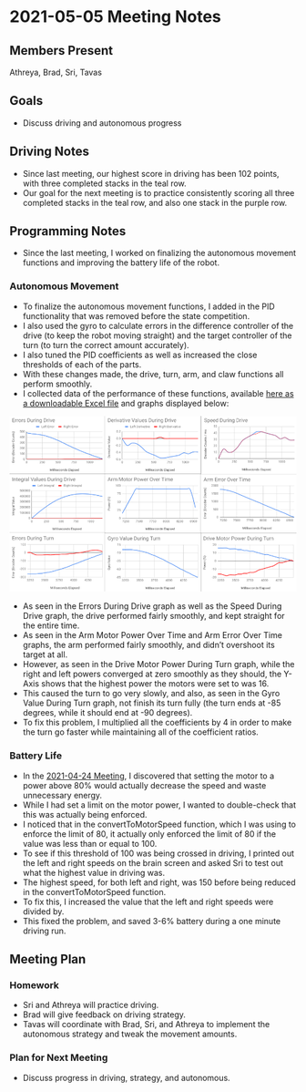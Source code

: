 # 2021-05-05 Meeting Notes

## Members Present
Athreya, Brad, Sri, Tavas

## Goals
- Discuss driving and autonomous progress

## Driving Notes 

- Since last meeting, our highest score in driving has been 102 points, with three completed stacks in the teal row.
- Our goal for the next meeting is to practice consistently scoring all three completed stacks in the teal row, and also one stack in the purple row.

## Programming Notes

- Since the last meeting, I worked on finalizing the autonomous movement functions and improving the battery life of the robot.

### Autonomous Movement 

- To finalize the autonomous movement functions, I added in the PID functionality that was removed before the state competition.
- I also used the gyro to calculate errors in the difference controller of the drive (to keep the robot moving straight) and the target controller of the turn (to turn the correct amount accurately).
- I also tuned the PID coefficients as well as increased the close thresholds of each of the parts.
- With these changes made, the drive, turn, arm, and claw functions all perform smoothly.
- I collected data of the performance of these functions, available [here as a downloadable Excel file](../data/2021-05-05-pid.xlsx) and graphs displayed below:

![2021-05-05-pid.png](../data/2021-05-05-pid.png)

- As seen in the Errors During Drive graph as well as the Speed During Drive graph, the drive performed fairly smoothly, and kept straight for the entire time.
- As seen in the Arm Motor Power Over Time and Arm Error Over Time graphs, the arm performed fairly smoothly, and didn’t overshoot its target at all.
- However, as seen in the Drive Motor Power During Turn graph, while the right and left powers converged at zero smoothly as they should, the Y-Axis shows that the highest power the motors were set to was 16.
- This caused the turn to go very slowly, and also, as seen in the Gyro Value During Turn graph, not finish its turn fully (the turn ends at -85 degrees, while it should end at -90 degrees).
- To fix this problem, I multiplied all the coefficients by 4 in order to make the turn go faster while maintaining all of the coefficient ratios.

### Battery Life

- In the [2021-04-24 Meeting](2021-04-24%20Meeting%20Notes.md), I discovered that setting the motor to a power above 80% would actually decrease the speed and waste unnecessary energy.
- While I had set a limit on the motor power, I wanted to double-check that this was actually being enforced.
- I noticed that in the convertToMotorSpeed function, which I was using to enforce the limit of 80, it actually only enforced the limit of 80 if the value was less than or equal to 100.
- To see if this threshold of 100 was being crossed in driving, I printed out the left and right speeds on the brain screen and asked Sri to test out what the highest value in driving was.
- The highest speed, for both left and right, was 150 before being reduced in the convertToMotorSpeed function.
- To fix this, I increased the value that the left and right speeds were divided by.
- This fixed the problem, and saved 3-6% battery during a one minute driving run.

## Meeting Plan

### Homework
- Sri and Athreya will practice driving.
- Brad will give feedback on driving strategy.
- Tavas will coordinate with Brad, Sri, and Athreya to implement the autonomous strategy and tweak the movement amounts.

### Plan for Next Meeting
- Discuss progress in driving, strategy, and autonomous.
